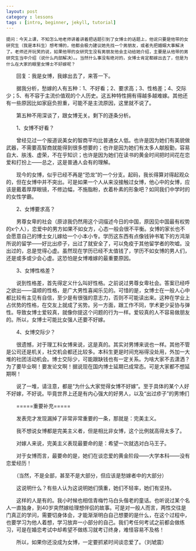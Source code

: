 ```yaml
---
layout: post
category : lessons
tags : [intro, beginner, jekyll, tutorial]
---
```


	提问：今天上课，不知怎么地老师讲着讲着把话题引到了女博士的话题上，他说只要是他带的女研究生（我是本科生）想考博的，他都会极力建议她先找一个男朋友，或者先把婚姻大事解决了。老师还开玩笑的说，如果他带的女研究生没有男朋友他会主动给她介绍，主要是从他带的男研究生当中介绍（说什么内部解决）。。当然什么事没有绝对的，女博士肯定都嫁出去了，但是为什么在大家的眼里女博士不好嫁呢？

　　回复：我是女博，我嫁出去了，来答一下。

　　据我分析，愁嫁的人有五种：1、不好看；2、要求高；3、性格差；4、交际少；5、有不容于主流价值观的个人历史。这五种特性拥有得越多越难嫁。其他还有一些原因比如家庭负担重，可能不是主流原因，这里就不说了。

　　第五种不用深谈了，跟女博无关。剩下的逐条分析。

　　1、女博不好看？

　　曾经见过一个报道说美女的智商平均比普通女人低。也许是因为她们有美貌做武器，不需要高智商就能得到很多想要的；也许是因为她们有太多人献殷勤，容易自大、肤浅、虚荣，不在乎知识；也许是因为她们在读书的黄金时间把时间花在恋爱和打扮上——总之，这是普通人会有的理解。

　　现今的女博，似乎已经不再是“恐龙”的一个分支。起码，我长得算对得起观众的，但在女博中并不突出。可是如果一个人从来没接触过女博，他心中的女博，应该是戴着厚厚眼镜，不修边幅，不施脂粉，衣着朴素的形象吧？如同我们中学时的的女性学霸。

　　2、女博要求高？

　　男尊女卑的社会（原谅我仍然用这个词描述今日的中国，原因见中国最有权势的x个人），恋爱中的男方如果不如女方，心态一般会很不平衡。女博的家长也不会愿意自己的博士女儿嫁给一个小本小专。学历这东西有点像钱钟书笔下的方鸿渐所说的留学——好比出疹子，出过了就安全了，可以免疫于其他留学者的吹嘘。没出过的，总是觉得心虚。虽然现在学历已经不太值钱了，学历不如女博的男人们，还是或多或少会心虚。这恐怕是女博难嫁的最重要原因。

　　3、女博性格差？

　　说到性格差，首先得定义什么叫好性格。之前说过男尊女卑社会。答案已经呼之欲出——温顺的性格，是广大男性喜闻乐见的。可惜的是，女博士在一般人心中都比较有主见有自信，至少是有很强的意志力，否则不可能读出来。这种在学业上占优势的性格，在交友上就成了劣势。另一方面，跟工作不同，学术更少妥协与弹性。导致女博士爱较真，就像你提这个问题的行为一样。爱较真的人不容易做朋友的。所以，女博士可能比女强人还要不好嫁。

　　4、女博交际少？

　　很遗憾，对于理工科女博来说，这是真的。其实对男博来说也一样。其他不管是公司还是机关，社交机会都还比较多。本科生更是时间充裕得没处用，外加一大堆的社团活动机会。博士交际少，可能跟缺钱也有一定关系。为啥大家不去潇洒？为了要毕业啊！要发论文啊！据说现在国内博士延期已成常态。可是大家都不想延期啊！

　　说了一堆，请注意，都是“为什么大家觉得女博不好嫁”。至于具体的某个人好不好嫁，不好说。毕竟世界上还是有内心强大的好男人，以及“出过疹子”的男博们

　　=====重要补充=====

　　发表完才发现漏掉了非常非常重要的一条，那就是：完美主义。

　　我不想说女博都是完美主义者，但是相比非女博，这个比例就高得太多了。

　　对嫁人来说，完美主义表现最要命的是：希望一次就选对白马王子。

　　对于女博而言，最要命的是，她们在谈恋爱的黄金阶段——大学本科——没有恋爱经历！

　　（当然，不是全部，甚至不是大部分，但应该是愁嫁者中的大部分）

　　这说明什么？有些人认为这说明她们慎重，她们不轻率，她们有坚持。

　　这样的人是有的。我小时候也相信青梅竹马白头偕老的童话。也听说过某个名人一直独身，到40岁突然嫁给理想伴侣的故事。可是对一般人而言，两性交往是门真正的学问，需要切身体会，才能渐渐明白自己想要的是什么，在这个过程中，也要学习为他人着想，学习放弃一小部分的自己。我们考任何考试之前都会做练习，可是在婚恋考试中却希望不做练习就考订终身，难怪容易不及格！

　　所以，如果你还没成为女博，一定要抓紧时间谈恋爱了。（刘虓震）